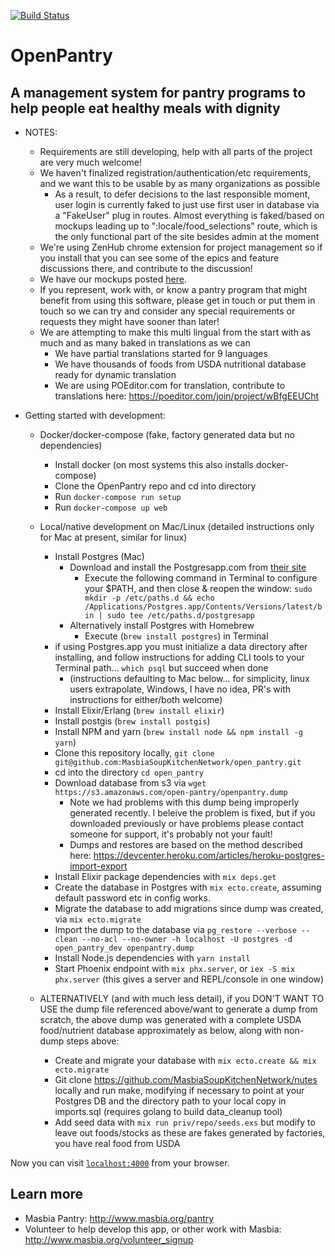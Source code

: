 [![Build Status](https://travis-ci.org/MasbiaSoupKitchenNetwork/open_pantry.svg?branch=master)](https://travis-ci.org/MasbiaSoupKitchenNetwork/open_pantry)
# OpenPantry
## A management system for pantry programs to help people eat healthy meals with dignity

  * NOTES:
    * Requirements are still developing, help with all parts of the project are very much welcome!
    * We haven't finalized registration/authentication/etc requirements, and we want this to be usable by as many organizations as possible
      * As a result, to defer decisions to the last responsible moment, user login is currently faked to just use first user in database via a "FakeUser" plug in routes.  Almost everything is faked/based on mockups leading up to ":locale/food_selections" route, which is the only functional part of the site besides admin at the moment
    * We're using ZenHub chrome extension for project management so if you install that you can see some of the epics and feature discussions there, and contribute to the discussion!
    * We have our mockups posted [here](https://invis.io/QPBK7WPB3).
    * If you represent, work with, or know a pantry program that might benefit from using this software, please get in touch or put them in touch so we can try and consider any special requirements or requests they might have sooner than later!
    * We are attempting to make this multi lingual from the start with as much and as many baked in translations as we can
      * We have partial translations started for 9 languages
      * We have thousands of foods from USDA nutritional database ready for dynamic translation
      * We are using POEditor.com for translation, contribute to translations here: https://poeditor.com/join/project/wBfgEEUCht

  * Getting started with development:
    * Docker/docker-compose (fake, factory generated data but no dependencies)
      * Install docker (on most systems this also installs docker-compose)
      * Clone the OpenPantry repo and cd into directory
      * Run `docker-compose run setup`
      * Run `docker-compose up web`


    * Local/native development on Mac/Linux (detailed instructions only for Mac at present, similar for linux)
      * Install Postgres (Mac)
          * Download and install the Postgresapp.com from [their site](https://postgresapp.com/documentation/install.html)
              * Execute the following command in Terminal to configure your $PATH, and then close & reopen the window:
              `sudo mkdir -p /etc/paths.d &&
                echo /Applications/Postgres.app/Contents/Versions/latest/bin | sudo tee /etc/paths.d/postgresapp`
          * Alternatively install Postgres with Homebrew
              * Execute (`brew install postgres`) in Terminal
      * if using Postgres.app you must initialize a data directory after installing, and follow instructions for adding CLI tools to your Terminal path...  `which psql` but succeed when done
        * (instructions defaulting to Mac below... for simplicity, linux users extrapolate, Windows, I have no idea, PR's with instructions for either/both welcome)
      * Install Elixir/Erlang (`brew install elixir`)
      * Install postgis (`brew install postgis`)
      * Install NPM and yarn (`brew install node && npm install -g yarn`)
      * Clone this repository locally, `git clone git@github.com:MasbiaSoupKitchenNetwork/open_pantry.git`
      * cd into the directory `cd open_pantry`
      * Download database from s3 via `wget https://s3.amazonaws.com/open-pantry/openpantry.dump`
        * Note we had problems with this dump being improperly generated recently.  I beleive the problem is fixed, but if you downloaded previously or have problems please contact someone for support, it's probably not your fault!
        * Dumps and restores are based on the method described here: https://devcenter.heroku.com/articles/heroku-postgres-import-export
      * Install Elixir package dependencies with `mix deps.get`
      * Create the database in Postgres with `mix ecto.create`, assuming default password etc in config works.
      * Migrate the database to add migrations since dump was created, via `mix ecto.migrate`
      * Import the dump to the database via `pg_restore --verbose --clean --no-acl --no-owner -h localhost -U postgres -d open_pantry_dev openpantry.dump`
      * Install Node.js dependencies with `yarn install`
      * Start Phoenix endpoint with `mix phx.server`, or `iex -S mix phx.server` (this gives a server and REPL/console in one window)
    * ALTERNATIVELY (and with much less detail), if you DON'T WANT TO USE the dump file referenced above/want to generate a dump from scratch, the above dump was generated with a complete USDA food/nutrient database approximately as below, along with non-dump steps above:
      * Create and migrate your database with `mix ecto.create && mix ecto.migrate`
      * Git clone https://github.com/MasbiaSoupKitchenNetwork/nutes locally and run make, modifying if necessary to point at your Postgres DB and the directory path to your local copy in imports.sql (requires golang to build data_cleanup tool)
      * Add seed data with `mix run priv/repo/seeds.exs` but modify to leave out foods/stocks as these are fakes generated by factories, you have real food from USDA

Now you can visit [`localhost:4000`](http://localhost:4000) from your browser.

## Learn more

  * Masbia Pantry: http://www.masbia.org/pantry
  * Volunteer to help develop this app, or other work with Masbia: http://www.masbia.org/volunteer_signup
